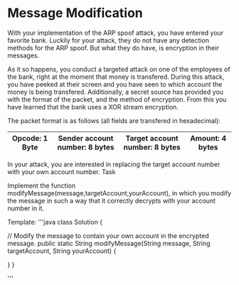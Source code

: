 # Message Modification

With your implementation of the ARP spoof attack, you have entered your favorite bank. 
Luckily for your attack, they do not have any detection methods for the ARP spoof. 
But what they do have, is encryption in their messages.

As it so happens, you conduct a targeted attack on one of the employees of the bank, right at the moment that money is transfered. 
During this attack, you have peeked at their screen and you have seen to which account the money is being transfered. 
Additionally, a secret source has provided you with the format of the packet, and the method of encryption. 
From this you have learned that the bank uses a XOR stream encryption.

The packet format is as follows (all fields are transfered in hexadecimal):

| Opcode: 1 Byte | Sender account number: 8 bytes | Target account number: 8 bytes | Amount: 4 bytes |
|----------------|--------------------------------|--------------------------------|-----------------|

In your attack, you are interested in replacing the target account number with your own account number.
Task

Implement the function modifyMessage(message,targetAccount,yourAccount), in which you modify the message in such a way that it correctly decrypts with your account number in it.

Template:
'''java
class Solution {

  // Modify the message to contain your own account in the encrypted message.
  public static String modifyMessage(String message, String targetAccount, String yourAccount) {

  }
}

'''
